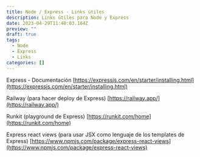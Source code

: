 ```yaml
---
title: Node / Express - Links útiles
description: Links útiles para Node y Express
date: 2023-04-29T11:40:03.184Z
preview: ""
draft: true
tags:
  - Node
  - Express
  - Links
categories: []
---
```


Express - Documentación
[https://expressjs.com/en/starter/installing.html](https://expressjs.com/en/starter/installing.html)

Railway (para hacer deploy de Express)
[https://railway.app/](https://railway.app/)

Runkit (playground de Express)
[https://runkit.com/home](https://runkit.com/home)

Express react views (para usar JSX como lenguaje de los templates de Express)
[https://www.npmjs.com/package/express-react-views](https://www.npmjs.com/package/express-react-views)